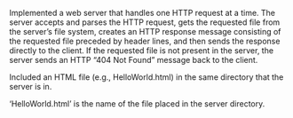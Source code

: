 Implemented a web server that handles one HTTP request at a time. The server accepts
and parses the HTTP request, gets the requested file from the server’s file system, creates an HTTP response
message consisting of the requested file preceded by header lines, and then sends the response directly to
the client. If the requested file is not present in the server, the server sends an HTTP “404 Not
Found” message back to the client.

Included an HTML file (e.g., HelloWorld.html) in the same directory that the server is in. 

‘HelloWorld.html’ is the name of the file placed in the server directory. 